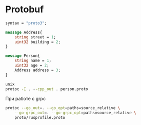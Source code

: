 # Protobuf
```protobuf
syntax = "proto3";

message Address{
	string street = 1;
	uint32 building = 2;
}

message Person{
	string name = 1;
	uint32 age = 2;
	Address address = 3;
}
```

```cmd
unix
protoc -I . --cpp_out . person.proto
```

При работе с grpc
```sh
protoc --go_out=. --go_opt=paths=source_relative \
    --go-grpc_out=. --go-grpc_opt=paths=source_relative \
    proto/rusprofile.proto
```
